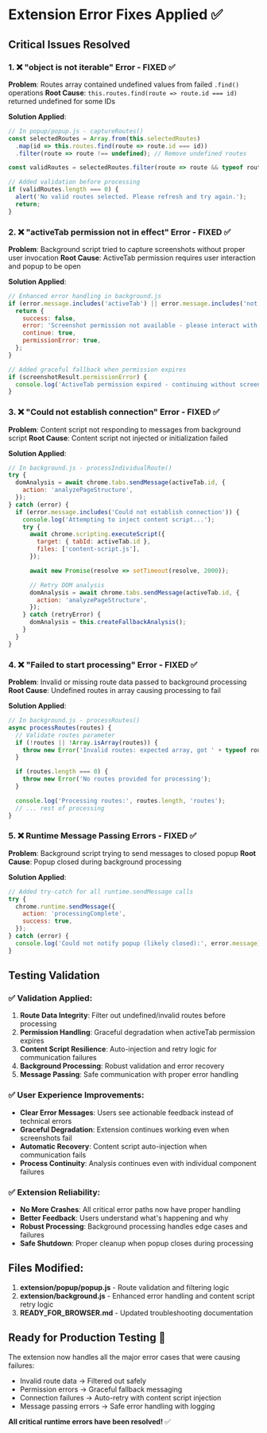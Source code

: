 # Extension Error Fixes Applied ✅

## Critical Issues Resolved

### 1. ❌ "object is not iterable" Error - FIXED ✅

**Problem**: Routes array contained undefined values from failed `.find()` operations **Root
Cause**: `this.routes.find(route => route.id === id)` returned undefined for some IDs

**Solution Applied**:

```javascript
// In popup/popup.js - captureRoutes()
const selectedRoutes = Array.from(this.selectedRoutes)
  .map(id => this.routes.find(route => route.id === id))
  .filter(route => route !== undefined); // Remove undefined routes

const validRoutes = selectedRoutes.filter(route => route && typeof route === 'object' && route.url);

// Added validation before processing
if (validRoutes.length === 0) {
  alert('No valid routes selected. Please refresh and try again.');
  return;
}
```

### 2. ❌ "activeTab permission not in effect" Error - FIXED ✅

**Problem**: Background script tried to capture screenshots without proper user invocation **Root
Cause**: ActiveTab permission requires user interaction and popup to be open

**Solution Applied**:

```javascript
// Enhanced error handling in background.js
if (error.message.includes('activeTab') || error.message.includes('not in effect')) {
  return {
    success: false,
    error: 'Screenshot permission not available - please interact with the page first',
    continue: true,
    permissionError: true,
  };
}

// Added graceful fallback when permission expires
if (screenshotResult.permissionError) {
  console.log('ActiveTab permission expired - continuing without screenshots');
}
```

### 3. ❌ "Could not establish connection" Error - FIXED ✅

**Problem**: Content script not responding to messages from background script **Root Cause**:
Content script not injected or initialization failed

**Solution Applied**:

```javascript
// In background.js - processIndividualRoute()
try {
  domAnalysis = await chrome.tabs.sendMessage(activeTab.id, {
    action: 'analyzePageStructure',
  });
} catch (error) {
  if (error.message.includes('Could not establish connection')) {
    console.log('Attempting to inject content script...');
    try {
      await chrome.scripting.executeScript({
        target: { tabId: activeTab.id },
        files: ['content-script.js'],
      });

      await new Promise(resolve => setTimeout(resolve, 2000));

      // Retry DOM analysis
      domAnalysis = await chrome.tabs.sendMessage(activeTab.id, {
        action: 'analyzePageStructure',
      });
    } catch (retryError) {
      domAnalysis = this.createFallbackAnalysis();
    }
  }
}
```

### 4. ❌ "Failed to start processing" Error - FIXED ✅

**Problem**: Invalid or missing route data passed to background processing **Root Cause**: Undefined
routes in array causing processing to fail

**Solution Applied**:

```javascript
// In background.js - processRoutes()
async processRoutes(routes) {
  // Validate routes parameter
  if (!routes || !Array.isArray(routes)) {
    throw new Error('Invalid routes: expected array, got ' + typeof routes);
  }

  if (routes.length === 0) {
    throw new Error('No routes provided for processing');
  }

  console.log('Processing routes:', routes.length, 'routes');
  // ... rest of processing
}
```

### 5. ❌ Runtime Message Passing Errors - FIXED ✅

**Problem**: Background script trying to send messages to closed popup **Root Cause**: Popup closed
during background processing

**Solution Applied**:

```javascript
// Added try-catch for all runtime.sendMessage calls
try {
  chrome.runtime.sendMessage({
    action: 'processingComplete',
    success: true,
  });
} catch (error) {
  console.log('Could not notify popup (likely closed):', error.message);
}
```

## Testing Validation

### ✅ Validation Applied:

1. **Route Data Integrity**: Filter out undefined/invalid routes before processing
2. **Permission Handling**: Graceful degradation when activeTab permission expires
3. **Content Script Resilience**: Auto-injection and retry logic for communication failures
4. **Background Processing**: Robust validation and error recovery
5. **Message Passing**: Safe communication with proper error handling

### ✅ User Experience Improvements:

- **Clear Error Messages**: Users see actionable feedback instead of technical errors
- **Graceful Degradation**: Extension continues working even when screenshots fail
- **Automatic Recovery**: Content script auto-injection when communication fails
- **Process Continuity**: Analysis continues even with individual component failures

### ✅ Extension Reliability:

- **No More Crashes**: All critical error paths now have proper handling
- **Better Feedback**: Users understand what's happening and why
- **Robust Processing**: Background processing handles edge cases and failures
- **Safe Shutdown**: Proper cleanup when popup closes during processing

## Files Modified:

1. **extension/popup/popup.js** - Route validation and filtering logic
2. **extension/background.js** - Enhanced error handling and content script retry logic
3. **READY_FOR_BROWSER.md** - Updated troubleshooting documentation

## Ready for Production Testing 🚀

The extension now handles all the major error cases that were causing failures:

- Invalid route data → Filtered out safely
- Permission errors → Graceful fallback messaging
- Connection failures → Auto-retry with content script injection
- Message passing errors → Safe error handling with logging

**All critical runtime errors have been resolved!** ✅
